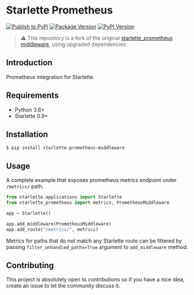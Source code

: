 # Starlette Prometheus
[![Publish to PyPi](https://github.com/Faylixe/starlette-prometheus/workflows/Publish%20to%20PyPi/badge.svg?branch=master)](https://github.com/Faylixe/starlette-prometheus-middleware/actions)
[![Package Version](https://img.shields.io/pypi/v/starlette-prometheus-middleware?logo=PyPI&logoColor=white)](https://pypi.org/project/starlette-prometheus-middleware/)
[![PyPI Version](https://img.shields.io/pypi/pyversions/starlette-prometheus-middleware?logo=Python&logoColor=white)](https://pypi.org/project/starlette-prometheus-middleware/)

> :warning: This repository is a fork of the original
> [starlette_prometheus middleware](https://github.com/perdy/starlette-prometheus),
> using upgraded dependencies.

## Introduction

Prometheus integration for Starlette.

## Requirements

* Python 3.6+
* Starlette 0.9+

## Installation

```console
$ pip install starlette-prometheus-middleware
```

## Usage

A complete example that exposes prometheus metrics endpoint under `/metrics/` path.

```python
from starlette.applications import Starlette
from starlette_prometheus import metrics, PrometheusMiddleware

app = Starlette()

app.add_middleware(PrometheusMiddleware)
app.add_route("/metrics/", metrics)
```

Metrics for paths that do not match any Starlette route can be filtered by passing
`filter_unhandled_paths=True` argument to `add_middleware` method.

## Contributing

This project is absolutely open to contributions so if you have a nice idea, create an issue to let the community 
discuss it.
